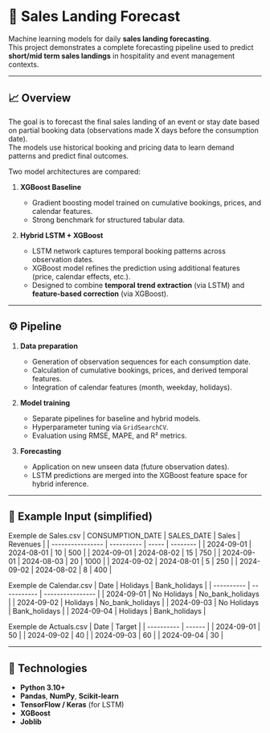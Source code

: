 # 🧠 Sales Landing Forecast  

Machine learning models for daily **sales landing forecasting**.  
This project demonstrates a complete forecasting pipeline used to predict **short/mid term sales landings** in hospitality and event management contexts.  

---

## 📈 Overview  

The goal is to forecast the final sales landing of an event or stay date based on partial booking data (observations made X days before the consumption date).  
The models use historical booking and pricing data to learn demand patterns and predict final outcomes.

Two model architectures are compared:  

1. **XGBoost Baseline**  
   - Gradient boosting model trained on cumulative bookings, prices, and calendar features.  
   - Strong benchmark for structured tabular data.  

2. **Hybrid LSTM + XGBoost**  
   - LSTM network captures temporal booking patterns across observation dates.  
   - XGBoost model refines the prediction using additional features (price, calendar effects, etc.).  
   - Designed to combine **temporal trend extraction** (via LSTM) and **feature-based correction** (via XGBoost).

---

## ⚙️ Pipeline  

1. **Data preparation**  
   - Generation of observation sequences for each consumption date.  
   - Calculation of cumulative bookings, prices, and derived temporal features.  
   - Integration of calendar features (month, weekday, holidays).  

2. **Model training**  
   - Separate pipelines for baseline and hybrid models.  
   - Hyperparameter tuning via `GridSearchCV`.  
   - Evaluation using RMSE, MAPE, and R² metrics.  

3. **Forecasting**  
   - Application on new unseen data (future observation dates).  
   - LSTM predictions are merged into the XGBoost feature space for hybrid inference.  

---

## 🧩 Example Input (simplified)

Exemple de Sales.csv
| CONSUMPTION_DATE | SALES_DATE | Sales | Revenues |
| ---------------- | ---------- | ----- | -------- |
| 2024-09-01       | 2024-08-01 | 10    | 500      |
| 2024-09-01       | 2024-08-02 | 15    | 750      |
| 2024-09-01       | 2024-08-03 | 20    | 1000     |
| 2024-09-02       | 2024-08-01 | 5     | 250      |
| 2024-09-02       | 2024-08-02 | 8     | 400      |


Exemple de Calendar.csv 
| Date       | Holidays    | Bank_holidays    |
| ---------- | ----------- | ---------------- |
| 2024-09-01 | No Holidays | No_bank_holidays |
| 2024-09-02 | Holidays    | No_bank_holidays |
| 2024-09-03 | No Holidays | Bank_holidays    |
| 2024-09-04 | Holidays    | Bank_holidays    |


Exemple de Actuals.csv
| Date       | Target |
| ---------- | ------ |
| 2024-09-01 | 50     |
| 2024-09-02 | 40     |
| 2024-09-03 | 60     |
| 2024-09-04 | 30     |


---

## 🧠 Technologies  

- **Python 3.10+**  
- **Pandas**, **NumPy**, **Scikit-learn**  
- **TensorFlow / Keras** (for LSTM)  
- **XGBoost**  
- **Joblib**
